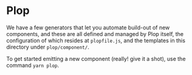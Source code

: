 # Plop

We have a few generators that let you automate build-out of new components, and these are all defined and managed by Plop itself, the configuration of which resides at `plopfile.js`, and the templates in this directory under `plop/component/`.

To get started emitting a new component (really! give it a shot), use the command `yarn plop`.
